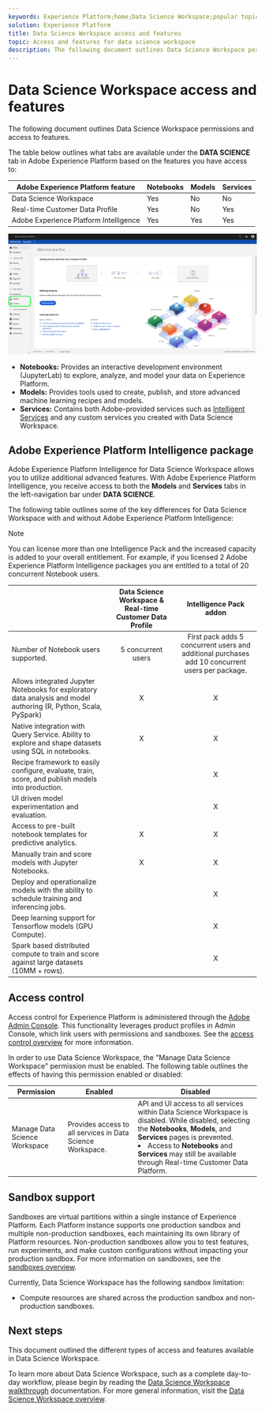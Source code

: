 ```yaml
---
keywords: Experience Platform;home;Data Science Workspace;popular topics;access control;sandbox;intelligence pack;dsw features;dsw access;Adobe Experience Platform Intelligence;intelligence
solution: Experience Platform
title: Data Science Workspace access and features
topic: Access and features for data science workspace
description: The following document outlines Data Science Workspace permissions and access to features. 
---
```


# Data Science Workspace access and features

The following document outlines Data Science Workspace permissions and access to features. 

The table below outlines what tabs are available under the **DATA SCIENCE** tab in Adobe Experience Platform based on the features you have access to:

| Adobe Experience Platform feature | Notebooks | Models | Services |
| --------------------------------- | ----------| -------| -------- |
| Data Science Workspace | Yes | No | No |
| Real-time Customer Data Profile | Yes | No | Yes |
| Adobe Experience Platform Intelligence | Yes | Yes | Yes |

![DSW tabs](./images/access/platform-tabs.png)
- **Notebooks:** Provides an interactive development environment (JupyterLab) to explore, analyze, and model your data on Experience Platform.
- **Models:** Provides tools used to create, publish, and store advanced machine learning recipes and models. 
- **Services:** Contains both Adobe-provided services such as [Intelligent Services](../intelligent-services/home.md) and any custom services you created with Data Science Workspace.

## Adobe Experience Platform Intelligence package

Adobe Experience Platform Intelligence for Data Science Workspace allows you to utilize additional advanced features. With Adobe Experience Platform Intelligence, you receive access to both the **Models** and **Services** tabs in the left-navigation bar under **DATA SCIENCE**. 

The following table outlines some of the key differences for Data Science Workspace with and without Adobe Experience Platform Intelligence:

>[!NOTE]
>
>You can license more than one Intelligence Pack and the increased capacity is added to your overall entitlement. For example, if you licensed 2 Adobe Experience Platform Intelligence packages you are entitled to a total of 20 concurrent Notebook users.

| | Data Science Workspace & Real-time Customer Data Profile | Intelligence Pack addon |
| --- | :---: | :---: |
| Number of Notebook users supported. | 5 concurrent users | First pack adds 5 concurrent users and additional purchases add 10 concurrent users per package. |
| Allows integrated Jupyter Notebooks for exploratory data analysis and model authoring (R, Python, Scala, PySpark) | X | X |
| Native integration with Query Service. Ability to explore and shape datasets using SQL in notebooks. | X | X |
| Recipe framework to easily configure, evaluate, train, score, and publish models into production. |  | X |
| UI driven model experimentation and evaluation. | | X |
| Access to pre-built notebook templates for predictive analytics. | X | X |
| Manually train and score models with Jupyter Notebooks. | X | X |
| Deploy and operationalize models with the ability to schedule training and inferencing jobs. | | X |
| Deep learning support for Tensorflow models (GPU Compute). | | X |
| Spark based distributed compute to train and score against large datasets (10MM + rows). | | X |

## Access control

Access control for Experience Platform is administered through the [Adobe Admin Console](https://adminconsole.adobe.com). This functionality leverages product profiles in Admin Console, which link users with permissions and sandboxes. See the [access control overview](../access-control/home.md) for more information.

In order to use Data Science Workspace, the "Manage Data Science Workspace" permission must be enabled. The following table outlines the effects of having this permission enabled or disabled:

| Permission | Enabled | Disabled |
|---|---|---|
| Manage Data Science Workspace | Provides access to all services in Data Science Workspace. | API and UI access to all services within Data Science Workspace is disabled. While disabled, selecting the **Notebooks**, **Models**, and **Services** pages is prevented. <li>Access to **Notebooks** and **Services** may still be available through Real-time Customer Data Platform.</li> |

## Sandbox support

Sandboxes are virtual partitions within a single instance of Experience Platform. Each Platform instance supports one production sandbox and multiple non-production sandboxes, each maintaining its own library of Platform resources. Non-production sandboxes allow you to test features, run experiments, and make custom configurations without impacting your production sandbox. For more information on sandboxes, see the [sandboxes overview](../sandboxes/home.md).

Currently, Data Science Workspace has the following sandbox limitation:

- Compute resources are shared across the production sandbox and non-production sandboxes.

## Next steps

This document outlined the different types of access and features available in Data Science Workspace.

To learn more about Data Science Workspace, such as a complete day-to-day workflow, please begin by reading the [Data Science Workspace walkthrough](./walkthrough.md) documentation. For more general information, visit the [Data Science Workspace overview](./home.md).